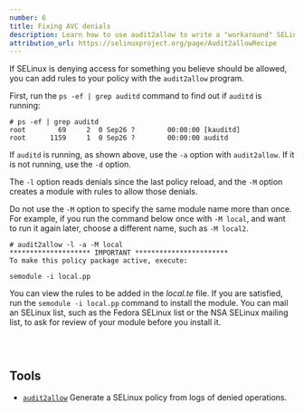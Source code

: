 ```yaml
---
number: 6
title: Fixing AVC denials
description: Learn how to use audit2allow to write a "workaround" SELinuxpolicy
attribution_url: https://selinuxproject.org/page/Audit2allowRecipe
---
```


If SELinux is denying access for something you believe should be allowed, you
can add rules to your policy with the `audit2allow` program.

First, run the `ps -ef | grep auditd` command to find out if `auditd` is
running:

```
# ps -ef | grep auditd
root        69     2  0 Sep26 ?        00:00:00 [kauditd]
root      1159     1  0 Sep26 ?        00:00:00 auditd
```

If `auditd` is running, as shown above, use the `-a` option with
`audit2allow`. If it is not running, use the `-d` option.

The `-l` option reads denials since the last policy reload, and the `-M`
option creates a module with rules to allow those denials.

Do not use the `-M` option to specify the same module name more than once.
For example, if you run the command below once with `-M local`, and want to
run it again later, choose a different name, such as `-M local2`.

```
# audit2allow -l -a -M local
******************** IMPORTANT ***********************
To make this policy package active, execute:

semodule -i local.pp
```

You can view the rules to be added in the _local.te_ file. If you are
satisfied, run the `semodule -i local.pp` command to install the module. You
can mail an SELinux list, such as the Fedora SELinux list or the NSA SELinux
mailing list, to ask for review of your module before you install it. 

<p style="padding-top:30px">
  <h2>Tools</h2>
</p>

* [`audit2allow`](https://linux.die.net/man/1/audit2allow) Generate a SELinux
policy from logs of denied operations.
